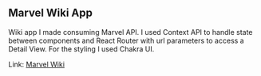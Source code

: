 ## Marvel Wiki App

Wiki app I made consuming Marvel API. I used Context API to handle state between components and React Router with url parameters to access a Detail View. For the styling I used Chakra UI.

Link: [Marvel Wiki](https://develawyer-marvel-wiki.netlify.app/)
